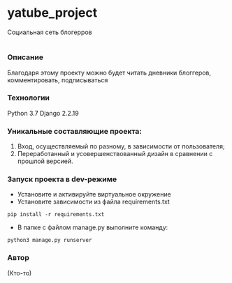 # yatube_project
Социальная сеть блогерров

# 
### Описание
Благодаря этому проекту можно будет читать дневники блоггеров, комментировать, подписываться
### Технологии
Python 3.7
Django 2.2.19
### Уникальные составляющие проекта:
1. Вход, осуществляемый по разному, в зависимости от пользователя;
3. Переработанный и усовершенствованный дизайн в сравнении с прошлой версией.
### Запуск проекта в dev-режиме
- Установите и активируйте виртуальное окружение
- Установите зависимости из файла requirements.txt
```
pip install -r requirements.txt
``` 
- В папке с файлом manage.py выполните команду:
```
python3 manage.py runserver
```
### Автор
(Кто-то)
